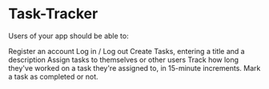# Task-Tracker

Users of your app should be able to:

Register an account
Log in / Log out
Create Tasks, entering a title and a description
Assign tasks to themselves or other users
Track how long they've worked on a task they're assigned to, in 15-minute increments.
Mark a task as completed or not.
